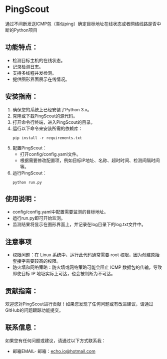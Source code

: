 # PingScout
通过不间断发送ICMP包（类似ping）确定目标地址在线状态或者网络线路是否中断的Python项目

## 功能特点：
- 检测目标主机的在线状态。
- 记录检测日志。
- 支持多线程并发检测。
- 提供图形界面展示在线情况。

## 安装指南：
1. 确保您的系统上已经安装了Python 3.x。
2. 克隆或下载PingScout的源代码。
3. 打开命令行终端，进入PingScout的目录。
4. 运行以下命令来安装所需的依赖库：
   ```
   pip install -r requirements.txt
   ```
5. 配置PingScout：
   - 打开config/config.yaml文件。
   - 根据需要修改配置项，例如目标IP地址、名称、超时时间、检测间隔时间等。
6. 运行PingScout：
   ```
   python run.py
   ```

## 使用说明：
- config/config.yaml中配置需要监测的目标地址。
- 运行run.py即可开始监测。
- 监测结果将显示在图形界面上，并记录在log目录下的log.txt文件中。

## 注意事项
 - 权限问题：在 Linux 系统中，运行此代码通常需要 root 权限，因为创建原始套接字需要较高的权限。
 - 防火墙和网络策略：防火墙或网络策略可能会阻止 ICMP 数据包的传输，导致即使目标 IP 地址实际上可达，也会被判断为不可达。

## 贡献指南：
欢迎您对PingScout进行贡献！如果您发现了任何问题或有改进建议，请通过GitHub的问题跟踪功能提交。

## 联系信息：
如果您有任何问题或建议，请通过以下方式联系我：
- 邮箱EMAIL- 邮箱：echo.io@hotmail.com